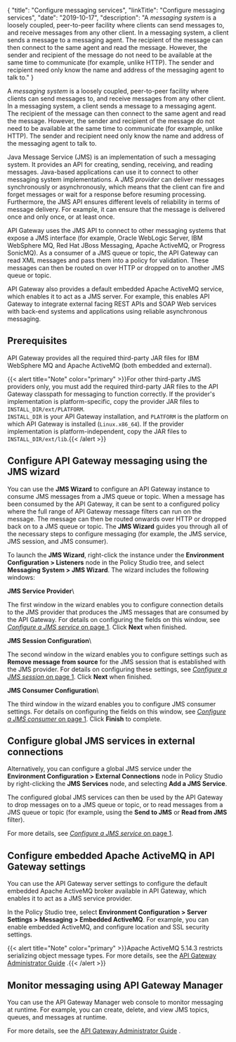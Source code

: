 {
"title": "Configure messaging services",
"linkTitle": "Configure messaging services",
"date": "2019-10-17",
"description": "A *messaging system* is a loosely coupled, peer-to-peer facility where clients can send messages to, and receive messages from any other client. In a messaging system, a client sends a message to a messaging agent. The recipient of the message can then connect to the same agent and read the message. However, the sender and recipient of the message do not need to be available at the same time to communicate (for example, unlike HTTP). The sender and recipient need only know the name and address of the messaging agent to talk to."
}
﻿

A *messaging system* is a loosely coupled, peer-to-peer facility where clients can send messages to, and receive messages from any other client. In a messaging system, a client sends a message to a messaging agent. The recipient of the message can then connect to the same agent and read the message. However, the sender and recipient of the message do not need to be available at the same time to communicate (for example, unlike HTTP). The sender and recipient need only know the name and address of the messaging agent to talk to.

Java Message Service (JMS) is an implementation of such a messaging system. It provides an API for creating, sending, receiving, and reading messages. Java-based applications can use it to connect to other messaging system implementations. A *JMS provider* can deliver messages synchronously or asynchronously, which means that the client can fire and forget messages or wait for a response before resuming processing. Furthermore, the JMS API ensures different levels of reliability in terms of message delivery. For example, it can ensure that the message is delivered once and only once, or at least once.

API Gateway uses the JMS API to connect to other messaging systems that expose a JMS interface (for example, Oracle WebLogic Server, IBM WebSphere MQ, Red Hat JBoss Messaging, Apache ActiveMQ, or Progress SonicMQ). As a consumer of a JMS queue or topic, the API Gateway can read XML messages and pass them into a policy for validation. These messages can then be routed on over HTTP or dropped on to another JMS queue or topic.

API Gateway also provides a default embedded Apache ActiveMQ service, which enables it to act as a JMS server. For example, this enables API Gateway to integrate external facing REST APIs and SOAP Web services with back-end systems and applications using reliable asynchronous messaging.

Prerequisites
-------------

API Gateway provides all the required third-party JAR files for IBM WebSphere MQ and Apache ActiveMQ (both embedded and external).

{{< alert title="Note" color="primary" >}}For other third-party JMS providers only, you must add the required third-party JAR files to the API Gateway classpath for messaging to function correctly. If the provider's implementation is platform-specific, copy the provider JAR files to `INSTALL_DIR/ext/PLATFORM`.\
`INSTALL_DIR` is your API Gateway installation, and `PLATFORM` is the platform on which API Gateway is installed (`Linux.x86_64`). If the provider implementation is platform-independent, copy the JAR files to `INSTALL_DIR/ext/lib`.{{< /alert >}}

Configure API Gateway messaging using the JMS wizard
----------------------------------------------------

You can use the **JMS Wizard** to configure an API Gateway instance to consume JMS messages from a JMS queue or topic. When a message has been consumed by the API Gateway, it can be sent to a configured policy where the full range of API Gateway message filters can run on the message. The message can then be routed onwards over HTTP or dropped back on to a JMS queue or topic. The **JMS Wizard** guides you through all of the necessary steps to configure messaging (for example, the JMS service, JMS session, and JMS consumer).

To launch the **JMS Wizard**, right-click the instance under the **Environment Configuration > Listeners**
node in the Policy Studio tree, and select **Messaging System > JMS Wizard**. The wizard includes the following windows:

**JMS Service Provider**\

The first window in the wizard enables you to configure connection details to the JMS provider that produces the JMS messages that are consumed by the API Gateway. For details on configuring the fields on this window, see [*Configure a JMS service* on page 1](general_messaging_service.htm). Click **Next** when finished.

**JMS Session Configuration**\

The second window in the wizard enables you to configure settings such as **Remove message from source**
for the JMS session that is established with the JMS provider. For details on configuring these settings, see [*Configure a JMS session* on page 1](general_messaging_session.htm). Click **Next**
when finished.

**JMS Consumer Configuration**\

The third window in the wizard enables you to configure JMS consumer settings. For details on configuring the fields on this window, see [*Configure a JMS consumer* on page 1](general_messaging_consumer.htm). Click **Finish** to complete.

Configure global JMS services in external connections
-----------------------------------------------------

Alternatively, you can configure a global JMS service under the **Environment Configuration > External Connections** node in Policy Studio by right-clicking the **JMS Services** node, and selecting **Add a JMS Service**.

The configured global JMS services can then be used by the API Gateway to drop messages on to a JMS queue or topic, or to read messages from a JMS queue or topic (for example, using the **Send to JMS** or **Read from JMS** filter).

For more details, see [*Configure a JMS service* on page 1](general_messaging_service.htm).

Configure embedded Apache ActiveMQ in API Gateway settings
----------------------------------------------------------

You can use the API Gateway server settings to configure the default embedded Apache ActiveMQ broker available in API Gateway, which enables it to act as a JMS service provider.

In the Policy Studio tree, select **Environment Configuration > Server Settings > Messaging > Embedded ActiveMQ**. For example, you can enable embedded ActiveMQ, and configure location and SSL security settings.

{{< alert title="Note" color="primary" >}}Apache ActiveMQ 5.14.3 restricts serializing object message types. For more details, see the
[API Gateway Administrator Guide](/bundle/APIGateway_77_AdministratorGuide_allOS_en_HTML5/)
.{{< /alert >}}

Monitor messaging using API Gateway Manager
-------------------------------------------

You can use the API Gateway Manager web console to monitor messaging at runtime. For example, you can create, delete, and view JMS topics, queues, and messages at runtime.

For more details, see the
[API Gateway Administrator Guide](/bundle/APIGateway_77_AdministratorGuide_allOS_en_HTML5/)
.
